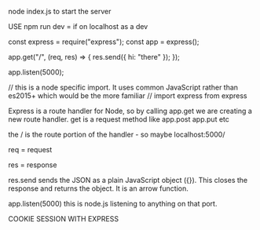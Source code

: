 node index.js to start the server

USE npm run dev = if on localhost as a dev


const express = require("express");
const app = express();

app.get("/", (req, res) => {
  res.send({ hi: "there" });
});

app.listen(5000);

// this is a node specific import. It uses common JavaScript rather than es2015+ which would be the more familiar
// import express from express

Express is a route handler for Node, so by calling app.get we are creating a new route handler. 
get is a request method like app.post app.put etc

the / is the route portion of the handler - so maybe localhost:5000/

req = request

res = response

res.send sends the JSON as a plain JavaScript object ({}). This closes the response and returns the object. It is an arrow function.

app.listen(5000) this is node.js listening to anything on that port.

COOKIE SESSION WITH EXPRESS


